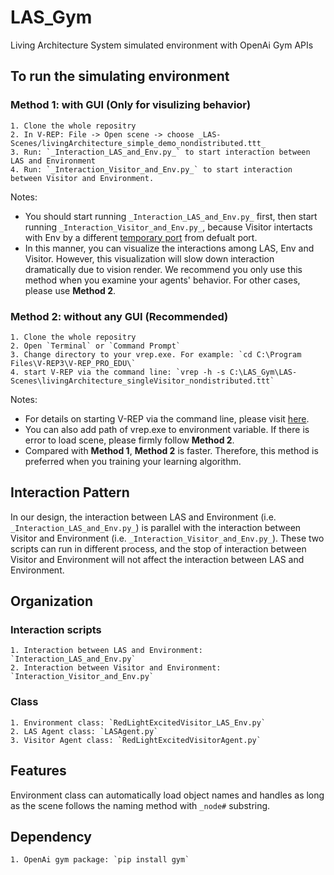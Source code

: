 # LAS_Gym
Living Architecture System simulated environment with OpenAi Gym APIs

## To run the simulating environment
### Method 1: with GUI (Only for visulizing behavior)
    1. Clone the whole repositry
    2. In V-REP: File -> Open scene -> choose _LAS-Scenes/livingArchitecture_simple_demo_nondistributed.ttt_ 
    3. Run: `_Interaction_LAS_and_Env.py_` to start interaction between LAS and Environment
    4. Run: `_Interaction_Visitor_and_Env.py_` to start interaction between Visitor and Environment.

Notes:
  * You should start running `_Interaction_LAS_and_Env.py_` first, then start running `_Interaction_Visitor_and_Env.py_`, because Visitor intertacts with Env by a different [temporary port](http://www.coppeliarobotics.com/helpFiles/en/remoteApiServerSide.htm) from defualt port.
  * In this manner, you can visualize the interactions among LAS, Env and Visitor. However, this visualization will slow down interaction dramatically due to vision render. We recommend you only use this method when you examine your agents' behavior. For other cases, please use **Method 2**. 

### Method 2: without any GUI (Recommended)
    1. Clone the whole repositry
    2. Open `Terminal` or `Command Prompt`
    3. Change directory to your vrep.exe. For example: `cd C:\Program Files\V-REP3\V-REP_PRO_EDU\`
    4. start V-REP via the command line: `vrep -h -s C:\LAS_Gym\LAS-Scenes\livingArchitecture_singleVisitor_nondistributed.ttt`

Notes:
  * For details on starting V-REP via the command line, please visit [here](http://www.coppeliarobotics.com/helpFiles/en/commandLine.htm).
  * You can also add path of vrep.exe to environment variable. If there is error to load scene, please firmly follow **Method 2**.
  * Compared with **Method 1**, **Method 2** is faster. Therefore, this method is preferred when you training your learning algorithm.

## Interaction Pattern
In our design, the interaction between LAS and Environment (i.e. `_Interaction_LAS_and_Env.py_`) is parallel with the interaction between Visitor and Environment (i.e. `_Interaction_Visitor_and_Env.py_`). These two scripts can run in different process, and the stop of interaction between Visitor and Environment will not affect the interaction between LAS and Environment.

## Organization
### Interaction scripts
    1. Interaction between LAS and Environment: `Interaction_LAS_and_Env.py`
    2. Interaction between Visitor and Environment: `Interaction_Visitor_and_Env.py`
### Class
    1. Environment class: `RedLightExcitedVisitor_LAS_Env.py`
    2. LAS Agent class: `LASAgent.py`
    3. Visitor Agent class: `RedLightExcitedVisitorAgent.py`

## Features
Environment class can automatically load object names and handles as long as the scene follows the naming method with `_node#` substring.

## Dependency
    1. OpenAi gym package: `pip install gym`
